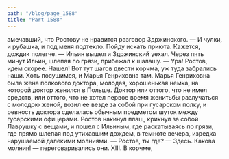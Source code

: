 ```yaml
---
path: "/blog/page_1588"
title: "Part 1588"
---
```


амечавший, что Ростову не нравится разговор Здржинского. — И чулки, и рубашка, и под меня подтекло. Пойду искать приюта. Кажется, дождик полегче. — Ильин вышел и Здржинский уехал.
Через пять минут Ильин, шлепая по грязи, прибежал к шалашу.
— Ура! Ростов, идем скорее. Нашел! Вот тут шагов двести корчма, уж туда забрались наши. Хоть посушимся, и Марья Генриховна там.
Марья Генриховна была жена полкового доктора, молодая, хорошенькая немка, на которой доктор женился в Польше. Доктор или оттого, что не имел средств, или оттого, что не хотел первое время женитьбы разлучаться с молодою женой, возил ее везде за собой при гусарском полку, и ревность доктора сделалась обычным предметом шуток между гусарскими офицерами.
Ростов накинул плащ, крикнул за собой Лаврушку с вещами, и пошел с Ильиным, где раскатываясь по грязи, где прямо шлепая под утихавшим дождем, в темноте вечера, изредка нарушаемой далекими молниями.
— Ростов, ты где?
— Здесь. Какова молния! — переговаривались они.
XIII.
В корчме, 
